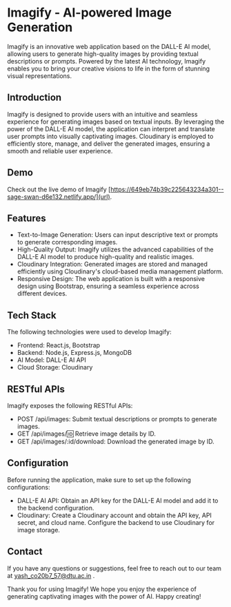 # Imagify - AI-powered Image Generation
Imagify is an innovative web application based on the DALL-E AI model, allowing users to generate high-quality images by providing textual descriptions or prompts. Powered by the latest AI technology, Imagify enables you to bring your creative visions to life in the form of stunning visual representations.

## Introduction
Imagify is designed to provide users with an intuitive and seamless experience for generating images based on textual inputs. By leveraging the power of the DALL-E AI model, the application can interpret and translate user prompts into visually captivating images. Cloudinary is employed to efficiently store, manage, and deliver the generated images, ensuring a smooth and reliable user experience.

## Demo
Check out the live demo of Imagify [https://649eb74b39c225643234a301--sage-swan-d6e132.netlify.app/](url).

## Features
* Text-to-Image Generation: Users can input descriptive text or prompts to generate corresponding images.
* High-Quality Output: Imagify utilizes the advanced capabilities of the DALL-E AI model to produce high-quality and realistic images.
* Cloudinary Integration: Generated images are stored and managed efficiently using Cloudinary's cloud-based media management platform.
* Responsive Design: The web application is built with a responsive design using Bootstrap, ensuring a seamless experience across different devices.

## Tech Stack
The following technologies were used to develop Imagify:
* Frontend: React.js, Bootstrap
* Backend: Node.js, Express.js, MongoDB
* AI Model: DALL-E AI API
* Cloud Storage: Cloudinary

## RESTful APIs
Imagify exposes the following RESTful APIs:
* POST /api/images: Submit textual descriptions or prompts to generate images.
* GET /api/images/:id: Retrieve image details by ID.
* GET /api/images/:id/download: Download the generated image by ID.

## Configuration
Before running the application, make sure to set up the following configurations:
* DALL-E AI API: Obtain an API key for the DALL-E AI model and add it to the backend configuration.
* Cloudinary: Create a Cloudinary account and obtain the API key, API secret, and cloud name. Configure the backend to use Cloudinary for image storage.

## Contact
If you have any questions or suggestions, feel free to reach out to our team at yash_co20b7_57@dtu.ac.in .

Thank you for using Imagify! We hope you enjoy the experience of generating captivating images with the power of AI. Happy creating!
